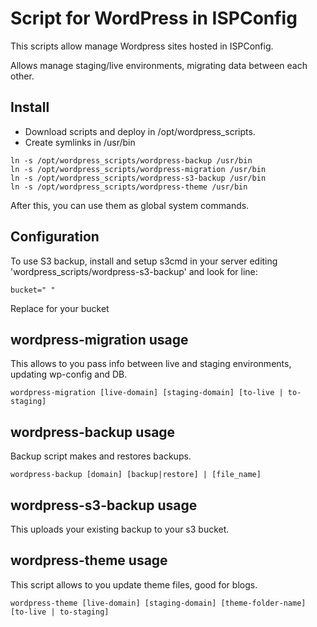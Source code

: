 # Script for WordPress in ISPConfig

This scripts allow manage Wordpress sites hosted in ISPConfig.

Allows manage staging/live environments, migrating data between each other.

## Install

* Download scripts and deploy in /opt/wordpress_scripts.
* Create symlinks in /usr/bin
```
ln -s /opt/wordpress_scripts/wordpress-backup /usr/bin
ln -s /opt/wordpress_scripts/wordpress-migration /usr/bin
ln -s /opt/wordpress_scripts/wordpress-s3-backup /usr/bin
ln -s /opt/wordpress_scripts/wordpress-theme /usr/bin
```
After this, you can use them as global system commands.

## Configuration

To use S3 backup, install and setup s3cmd in your server editing 'wordpress_scripts/wordpress-s3-backup' and look for line:

```bucket=" "```

Replace for your bucket

## wordpress-migration usage

This allows to you pass info between live and staging environments, updating wp-config and DB.

```wordpress-migration [live-domain] [staging-domain] [to-live | to-staging]```

## wordpress-backup usage

Backup script makes and restores backups.

```wordpress-backup [domain] [backup|restore] | [file_name]```

## wordpress-s3-backup usage

This uploads your existing backup to your s3 bucket.

## wordpress-theme usage

This script allows to you update theme files, good for blogs.

```wordpress-theme [live-domain] [staging-domain] [theme-folder-name] [to-live | to-staging]```
